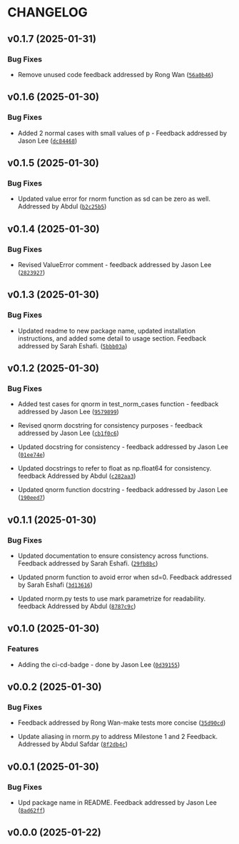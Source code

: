 # CHANGELOG


## v0.1.7 (2025-01-31)

### Bug Fixes

- Remove unused code feedback addressed by Rong Wan
  ([`56a0b46`](https://github.com/UBC-MDS/Group24-pystats/commit/56a0b462a2524ae7552bee8980f6ea7d0205aecd))


## v0.1.6 (2025-01-30)

### Bug Fixes

- Added 2 normal cases with small values of p - Feedback addressed by Jason Lee
  ([`dc84468`](https://github.com/UBC-MDS/Group24-pystats/commit/dc84468fd278fb0def86c0152af9bf155fa7b389))


## v0.1.5 (2025-01-30)

### Bug Fixes

- Updated value error for rnorm function as sd can be zero as well. Addressed by Abdul
  ([`b2c25b5`](https://github.com/UBC-MDS/Group24-pystats/commit/b2c25b5ebcafffe062a0af557bb59cc1f2178272))


## v0.1.4 (2025-01-30)

### Bug Fixes

- Revised ValueError comment - feedback addressed by Jason Lee
  ([`2823927`](https://github.com/UBC-MDS/Group24-pystats/commit/28239274853a0a576a832d58281a41f9c3653830))


## v0.1.3 (2025-01-30)

### Bug Fixes

- Updated readme to new package name, updated installation instructions, and added some detail to
  usage section. Feedback addressed by Sarah Eshafi.
  ([`5bbb03a`](https://github.com/UBC-MDS/Group24-pystats/commit/5bbb03a3ddac79e137047d35123c1411eaff7537))


## v0.1.2 (2025-01-30)

### Bug Fixes

- Added test cases for qnorm in test_norm_cases function - feedback addressed by Jason Lee
  ([`9579899`](https://github.com/UBC-MDS/Group24-pystats/commit/9579899e92c71cdc00390df400468201f8594e19))

- Revised qnorm docstring for consistency purposes - feedback addressed by Jason Lee
  ([`cb1f0c6`](https://github.com/UBC-MDS/Group24-pystats/commit/cb1f0c60f0d4c66d28981f520c370d5a762f0fc1))

- Updated docstring for consistency - feedback addressed by Jason Lee
  ([`01ee74e`](https://github.com/UBC-MDS/Group24-pystats/commit/01ee74eb5d9d1026f4ff17a64051c34e65033bd8))

- Updated docstrings to refer to float as np.float64 for consistency. feedback Addressed by Abdul
  ([`c282aa3`](https://github.com/UBC-MDS/Group24-pystats/commit/c282aa3d3966d001324949d74ac42e0e5e44750c))

- Updated qnorm function docstring - feedback addressed by Jason Lee
  ([`190eed7`](https://github.com/UBC-MDS/Group24-pystats/commit/190eed712024bc1faae898f991bf05e614e73293))


## v0.1.1 (2025-01-30)

### Bug Fixes

- Updated documentation to ensure consistency across functions. Feedback addressed by Sarah Eshafi.
  ([`29fb8bc`](https://github.com/UBC-MDS/Group24-pystats/commit/29fb8bc7fb6dc540058887b6958b899a9857caa8))

- Updated pnorm function to avoid error when sd=0. Feedback addressed by Sarah Eshafi
  ([`3d13616`](https://github.com/UBC-MDS/Group24-pystats/commit/3d13616fc8ffe06f1722c25e47678019bd91f799))

- Updated rnorm.py tests to use mark parametrize for readability. feedback Addressed by Abdul
  ([`8787c9c`](https://github.com/UBC-MDS/Group24-pystats/commit/8787c9cd043b9ab0f82d00cf155542e0f8bf6b77))


## v0.1.0 (2025-01-30)

### Features

- Adding the ci-cd-badge - done by Jason Lee
  ([`0d39155`](https://github.com/UBC-MDS/Group24-pystats/commit/0d3915584e622be84174e004dc2cc6934795826a))


## v0.0.2 (2025-01-30)

### Bug Fixes

- Feedback addressed by Rong Wan-make tests more concise
  ([`35d90cd`](https://github.com/UBC-MDS/Group24-pystats/commit/35d90cda677aa2f0d0d21ff34fd047e5c0660437))

- Update aliasing in rnorm.py to address Milestone 1 and 2 Feedback. Addressed by Abdul Safdar
  ([`8f2db4c`](https://github.com/UBC-MDS/Group24-pystats/commit/8f2db4c6ef5a8e538d316d096e4d6901c5f6c499))


## v0.0.1 (2025-01-30)

### Bug Fixes

- Upd package name in README. Feedback addressed by Jason Lee
  ([`8ad62ff`](https://github.com/UBC-MDS/Group24-pystats/commit/8ad62ffbcfa3c16400ed74ae83f6ca38f607d1e1))


## v0.0.0 (2025-01-22)
